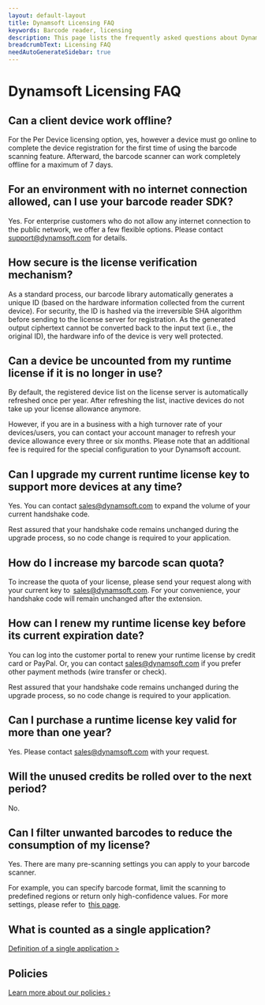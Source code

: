 ```yaml
---
layout: default-layout
title: Dynamsoft Licensing FAQ
keywords: Barcode reader, licensing
description: This page lists the frequently asked questions about Dynamsoft's License Tracking Service.
breadcrumbText: Licensing FAQ
needAutoGenerateSidebar: true
---
```


# Dynamsoft Licensing FAQ

## Can a client device work offline?

For the Per Device licensing option, yes, however a device must go online to complete the device registration for the first time of using the barcode scanning feature. Afterward, the barcode scanner can work completely offline for a maximum of 7 days.

## For an environment with no internet connection allowed, can I use your barcode reader SDK?

Yes. For enterprise customers who do not allow any internet connection to the public network, we offer a few flexible options. Please contact [support@dynamsoft.com](mailto:support@dynamsoft.com) for details.

## How secure is the license verification mechanism?

As a standard process, our barcode library automatically generates a unique ID (based on the hardware information collected from the current device). For security, the ID is hashed via the irreversible SHA algorithm before sending to the license server for registration. As the generated output ciphertext cannot be converted back to the input text (i.e., the original ID), the hardware info of the device is very well protected.

## Can a device be uncounted from my runtime license if it is no longer in use?

By default, the registered device list on the license server is automatically refreshed once per year. After refreshing the list, inactive devices do not take up your license allowance anymore.

However, if you are in a business with a high turnover rate of your devices/users, you can contact your account manager to refresh your device allowance every three or six months. Please note that an additional fee is required for the special configuration to your Dynamsoft account.

## Can I upgrade my current runtime license key to support more devices at any time?

Yes. You can contact [sales@dynamsoft.com](mailto:sales@dynamsoft.com) to expand the volume of your current handshake code.

Rest assured that your handshake code remains unchanged during the upgrade process, so no code change is required to your application.

## How do I increase my barcode scan quota?

To increase the quota of your license, please send your request along with your current key to  [sales@dynamsoft.com](mailto:sales@dynamsoft.com). For your convenience, your handshake code will remain unchanged after the extension.

## How can I renew my runtime license key before its current expiration date?

You can log into the customer portal to renew your runtime license by credit card or PayPal. Or, you can contact [sales@dynamsoft.com](mailto:sales@dynamsoft.com) if you prefer other payment methods (wire transfer or check).

Rest assured that your handshake code remains unchanged during the upgrade process, so no code change is required to your application.

## Can I purchase a runtime license key valid for more than one year?

Yes. Please contact [sales@dynamsoft.com](mailto:sales@dynamsoft.com) with your request.

## Will the unused credits be rolled over to the next period?

No.

## Can I filter unwanted barcodes to reduce the consumption of my license?

Yes. There are many pre-scanning settings you can apply to your barcode scanner.

For example, you can specify barcode format, limit the scanning to predefined regions or return only high-confidence values. For more settings, please refer to  [this page](https://www.dynamsoft.com/barcode-reader/parameters/scenario-settings/decode-result.html).

## What is counted as a single application?

[Definition of a single application >](https://www.dynamsoft.com/Products/single-application.aspx)

## Policies

[Learn more about our policies ›](https://www.dynamsoft.com/Products/policies.aspx)